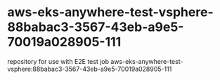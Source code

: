 # aws-eks-anywhere-test-vsphere-88babac3-3567-43eb-a9e5-70019a028905-111
repository for use with E2E test job aws-eks-anywhere-test-vsphere:88babac3-3567-43eb-a9e5-70019a028905-111
